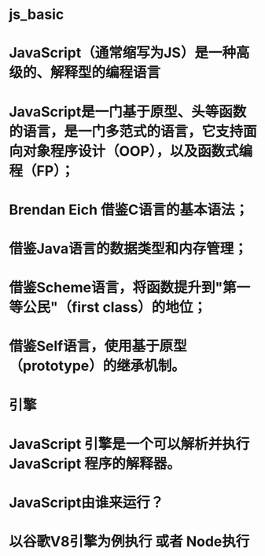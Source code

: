 # js_basic

#   JavaScript（通常缩写为JS）是一种高级的、解释型的编程语言

#   JavaScript是一门基于原型、头等函数的语言，是一门多范式的语言，它支持面向对象程序设计（OOP），以及函数式编程（FP）；

# Brendan Eich 借鉴C语言的基本语法；
#   借鉴Java语言的数据类型和内存管理；
#   借鉴Scheme语言，将函数提升到"第一等公民"（first class）的地位；
#   借鉴Self语言，使用基于原型（prototype）的继承机制。

# 引擎
# JavaScript 引擎是一个可以解析并执行 JavaScript 程序的解释器。

# JavaScript由谁来运行？
# 以谷歌V8引擎为例执行 或者 Node执行

